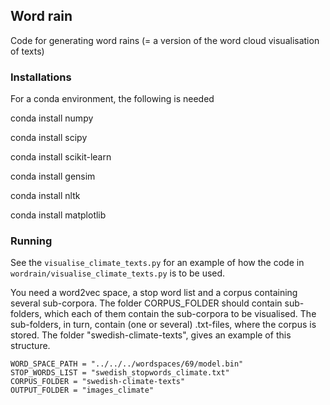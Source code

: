 ## Word rain

Code for generating word rains (= a version of the word cloud visualisation of texts)

### Installations
For a conda environment, the following is needed

conda install numpy

conda install scipy

conda install scikit-learn

conda install gensim

conda install nltk

conda install matplotlib

### Running 
See the `visualise_climate_texts.py` for an example of how the code in `wordrain/visualise_climate_texts.py` is to be used.

You need a word2vec space, a stop word list and a corpus containing several sub-corpora. The folder CORPUS_FOLDER should contain sub-folders, which each of them contain the sub-corpora to be visualised. The sub-folders, in turn, contain (one or several) .txt-files, where the corpus is stored. The folder "swedish-climate-texts", gives an example of this structure.

```
WORD_SPACE_PATH = "../../../wordspaces/69/model.bin"
STOP_WORDS_LIST = "swedish_stopwords_climate.txt"
CORPUS_FOLDER = "swedish-climate-texts"
OUTPUT_FOLDER = "images_climate"
```

